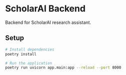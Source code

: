 # ScholarAI Backend

Backend for ScholarAI research assistant.

## Setup

```bash
# Install dependencies
poetry install

# Run the application
poetry run uvicorn app.main:app --reload --port 8000
``` 